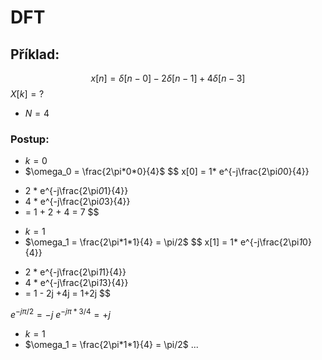 # DFT

## Příklad:
$$x[n] = \delta[n-0] - 2\delta[n-1] + 4\delta[n-3]$$
$X[k] = ?$

- $N = 4$

### Postup:
- $k = 0$
- $\omega_0 = \frac{2\pi*0*0}{4}$
$$
x[0] = 1* e^{-j\frac{2\pi*0*0}{4}} 
+ 2 * e^{-j\frac{2\pi*0*1}{4}} 
+ 4 * e^{-j\frac{2\pi*0*3}{4}} 
+ = 1 + 2 + 4 = 7
$$

- $k = 1$
- $\omega_1 = \frac{2\pi*1*1}{4} = \pi/2$
$$
x[1] = 1* e^{-j\frac{2\pi*1*0}{4}} 
+ 2 * e^{-j\frac{2\pi*1*1}{4}} 
+ 4 * e^{-j\frac{2\pi*1*3}{4}} 
+ = 1 - 2j +4j = 1+2j
$$

$e^{-j\pi/2} = -j$
$e^{-j\pi*3/4} = +j$

- $k = 1$
- $\omega_1 = \frac{2\pi*1*1}{4} = \pi/2$
...